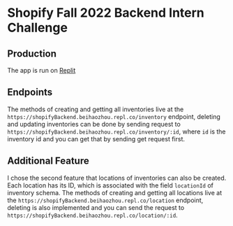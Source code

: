 # Shopify Fall 2022 Backend Intern Challenge

## Production

The app is run on [Replit](https://shopifyBackend.beihaozhou.repl.co)

## Endpoints
The methods of creating and getting all inventories live at the `https://shopifyBackend.beihaozhou.repl.co/inventory` endpoint, deleting and updating inventories can be done by sending request to `https://shopifyBackend.beihaozhou.repl.co/inventory/:id`, where `id` is the inventory id and you can get that by sending get request first.

## Additional Feature
I chose the second feature that locations of inventories can also be created. Each location has its ID, which is associated with the field `locationId` of inventory schema.
The methods of creating and getting all locations live at the `https://shopifyBackend.beihaozhou.repl.co/location` endpoint, deleting is also implemented and you can send the request to `https://shopifyBackend.beihaozhou.repl.co/location/:id`.

